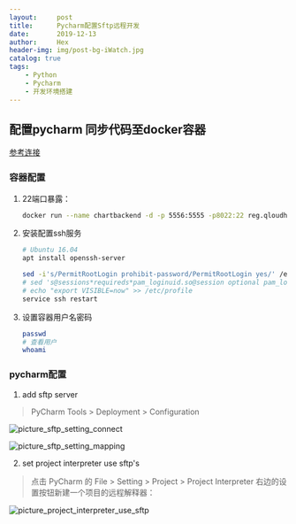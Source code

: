 ```yaml
---
layout:     post
title:      Pycharm配置Sftp远程开发
date:       2019-12-13
author:     Hex
header-img: img/post-bg-iWatch.jpg
catalog: true
tags:
    - Python
    - Pycharm
    - 开发环境搭建
---
```

## 配置pycharm 同步代码至docker容器
[参考连接](https://zhuanlan.zhihu.com/p/52827335)
### 容器配置
1. 22端口暴露：
    ```bash
    docker run --name chartbackend -d -p 5556:5555 -p8022:22 reg.qloudhub.com/qloudpaas/chartbackend:latest4
    ```
2. 安装配置ssh服务
    ```bash
    # Ubuntu 16.04
    apt install openssh-server
    
    sed -i's/PermitRootLogin prohibit-password/PermitRootLogin yes/' /etc/ssh/sshd_config
    # sed 's@sessions*requireds*pam_loginuid.so@session optional pam_loginuid.so@g' -i /etc/pam.d/sshd
    # echo "export VISIBLE=now" >> /etc/profile
    service ssh restart
    ```
3. 设置容器用户名密码
    ```bash
    passwd
    # 查看用户
    whoami
    ```
### pycharm配置
1. add sftp server
> PyCharm  Tools > Deployment > Configuration

![picture_sftp_setting_connect](https://tva1.sinaimg.cn/large/006hT4w1ly1g9v745f0xaj30md0iwgmi.jpg)

![picture_sftp_setting_mapping](https://tvax4.sinaimg.cn/large/006hT4w1ly1g9v74l9kpaj30mb0ivmxx.jpg)

2. set project interpreter use sftp's
> 点击 PyCharm 的 File > Setting > Project > Project Interpreter 右边的设置按钮新建一个项目的远程解释器：

![picture_project_interpreter_use_sftp](https://tva3.sinaimg.cn/large/006hT4w1ly1g9v73161thj30yl0jidic.jpg)